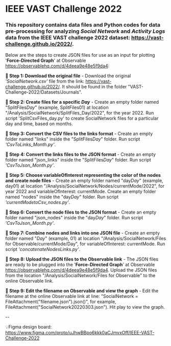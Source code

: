 # IEEE VAST Challenge 2022

### This repository contains data files and Python codes for data pre-processing for analyzing *Social Network* and *Activity Logs* data from the IEEE VAST challenge 2022 dataset: https://vast-challenge.github.io/2022/.


Below are the steps to create JSON files for use as an input for plotting '**Force-Directed Graph**' at Observable <https://observablehq.com/d/4deea9e48e5f9da4>:

**🧪 Step 1: Download the original file** - Download the original *'SocialNetwork.csv'* file from the link: https://vast-challenge.github.io/2022/. It should be found in the folder "VAST-Challenge-2022/Datasets/Journals".

**🧪 Step 2: Create files for a specific *Day*** - Create an empty folder named "SplitFiles*Day*" (example, SplitFiles01) at location "/Analysis/SocialNetwork/SplitFiles_Day/2022", for the year 2022. Run script 'SplitCsvFiles_day.py' to create SocialNetwork files for a particular day and time, based on months.

**🧪 Step 3: Convert the CSV files to the links format** - Create an empty folder named "links" inside the "SplitFiles*Day*" folder. Run script *'CsvToLinks_Month.py'*.

**🧪 Step 4: Convert the links files to the JSON format** - Create an empty folder named "json_links" inside the  "SplitFiles*Day*" folder. Run script *'CsvToJson_Month.py'*.

**🧪 Step 5: Choose variableOfInterest representing the color of the nodes and create node files** - Create an empty folder named "day*Day*" (example, day01) at location "/Analysis/SocialNetwork/Nodes/currentMode/2022", for year 2022 and variableOfInterest: currentMode. Create an empty folder named "nodes" inside the "day*Day*" folder. Run script *'currentModetoCsv_nodes.py'*.

**🧪 Step 6: Convert the node files to the JSON format** - Create an empty folder named "json_nodes" inside the "day*Day*" folder. Run script *'CsvToJson_Month.py'*.

**🧪 Step 7: Combine nodes and links into one JSON file** - Create an empty folder named "*Day*" (example, 01) at location "/Analysis/SocialNetwork/Files for Observable/currentMode/Day", for variableOfInterest: currentMode. Run script *'concatenateNodesLinks.py'*.

**🧪 Step 8: Upload the JSON files to the Observable link** - The JSON files are ready to be plugged into the '**Force-Directed Graph**' at Observable <https://observablehq.com/d/4deea9e48e5f9da4>. Upload the JSON files from the location "/Analysis/SocialNetwork/Files for Observable" to the online Observable link.

**🧪 Step 9: Edit the filename on Observable and view the graph** - Edit the filename at the online Observable link at line: "SocialNetwork = FileAttachment("filename.json").json()", for example, FileAttachment("SocialNetwork20220303.json"). Hit play to view the graph.

--

💡Figma design board: https://www.figma.com/proto/uJhwBBpo6kkk0aCJmvxOff/IEEE-VAST-Challenge-2022

